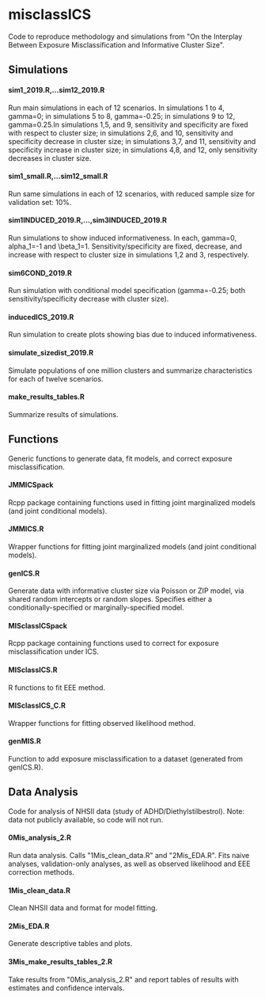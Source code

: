 # misclassICS

Code to reproduce methodology and simulations from "On the Interplay Between Exposure Misclassification and Informative Cluster Size". 

## Simulations
#### sim1_2019.R,...sim12_2019.R
Run main simulations in each of 12 scenarios. In simulations 1 to 4, gamma=0; in simulations 5 to 8, gamma=-0.25; in simulations 9 to 12, gamma=0.25.In simulations 1,5, and 9, sensitivity and specificity are fixed with respect to cluster size; in simulations 2,6, and 10, sensitivity and specificity decrease in cluster size; in simulations 3,7, and 11, sensitivity and specificity increase in cluster size; in simulations 4,8, and 12, only sensitivity decreases in cluster size.

#### sim1_small.R,...sim12_small.R
Run same simulations in each of 12 scenarios, with reduced sample size for validation set: 10%.

#### sim1INDUCED_2019.R,...,sim3INDUCED_2019.R
Run simulations to show induced informativeness. In each, gamma=0, alpha_1=-1 and \beta_1=1. Sensitivity/specificity are fixed, decrease, and increase with respect to cluster size in simulations 1,2 and 3, respectively.

#### sim6COND_2019.R
Run simulation with conditional model specification (gamma=-0.25; both sensitivity/specificity decrease with cluster size).

#### inducedICS_2019.R
Run simulation to create plots showing bias due to induced informativeness.

#### simulate_sizedist_2019.R
Simulate populations of one million clusters and summarize characteristics for each of twelve scenarios.

#### make_results_tables.R
Summarize results of simulations.


## Functions
Generic functions to generate data, fit models, and correct exposure misclassification.
#### JMMICSpack
Rcpp package containing functions used in fitting joint marginalized models (and joint conditional models).
#### JMMICS.R
Wrapper functions for fitting joint marginalized models (and joint conditional models).
#### genICS.R
Generate data with informative cluster size via Poisson or ZIP model, via shared random intercepts or random slopes. Specifies either a conditionally-specified or marginally-specified model.
#### MISclassICSpack
Rcpp package containing functions used to correct for exposure misclassification under ICS.
#### MISclassICS.R
R functions to fit EEE method.
#### MISclassICS_C.R
Wrapper functions for fitting observed likelihood method.
#### genMIS.R
Function to add exposure misclassification to a dataset (generated from genICS.R).


## Data Analysis
Code for analysis of NHSII data (study of ADHD/Diethylstilbestrol). Note: data not publicly available, so code will not run.
#### 0Mis_analysis_2.R
Run data analysis. Calls "1Mis_clean_data.R" and "2Mis_EDA.R". Fits naive analyses, validation-only analyses, as well as observed likelihood and EEE correction methods.
#### 1Mis_clean_data.R
Clean NHSII data and format for model fitting.
#### 2Mis_EDA.R
Generate descriptive tables and plots.
#### 3Mis_make_results_tables_2.R
Take results from "0Mis_analysis_2.R" and report tables of results with estimates and confidence intervals.
